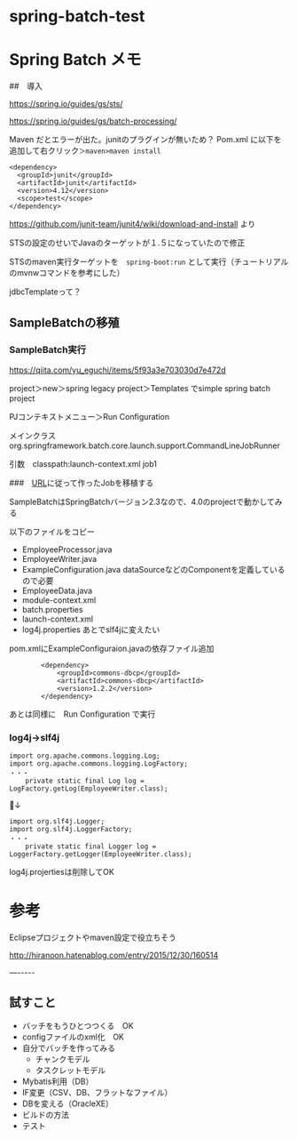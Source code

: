 # spring-batch-test
# Spring Batch メモ
##　導入

https://spring.io/guides/gs/sts/

https://spring.io/guides/gs/batch-processing/

Maven だとエラーが出た。junitのプラグインが無いため？
Pom.xml に以下を追加して右クリック`＞maven>maven install`
```:xml
<dependency>
  <groupId>junit</groupId>
  <artifactId>junit</artifactId>
  <version>4.12</version>
  <scope>test</scope>
</dependency>
```

https://github.com/junit-team/junit4/wiki/download-and-install  より

STSの設定のせいでJavaのターゲットが１.５になっていたので修正

STSのmaven実行ターゲットを　`spring-boot:run` として実行（チュートリアルのmvnwコマンドを参考にした）

jdbcTemplateって？

## SampleBatchの移殖
### SampleBatch実行
https://qiita.com/yu_eguchi/items/5f93a3e703030d7e472d

project＞new＞spring legacy project＞Templates でsimple spring batch project

PJコンテキストメニュー＞Run Configuration

メインクラス　org.springframework.batch.core.launch.support.CommandLineJobRunner

引数　classpath:launch-context.xml job1

###　[URL](https://qiita.com/yu_eguchi/items/5f93a3e703030d7e472d)に従って作ったJobを移植する

SampleBatchはSpringBatchバージョン2.3なので、4.0のprojectで動かしてみる

以下のファイルをコピー
* EmployeeProcessor.java
* EmployeeWriter.java
* ExampleConfiguration.java dataSourceなどのComponentを定義しているので必要
* EmployeeData.java
* module-context.xml
* batch.properties
* launch-context.xml
* log4j.properties あとでslf4jに変えたい

pom.xmlにExampleConfiguraion.javaの依存ファイル追加
```
		<dependency>
			<groupId>commons-dbcp</groupId>
			<artifactId>commons-dbcp</artifactId>
			<version>1.2.2</version>
		</dependency>
```
あとは同様に　Run Configuration で実行

### log4j->slf4j
```
import org.apache.commons.logging.Log;
import org.apache.commons.logging.LogFactory;
・・・
	private static final Log log = LogFactory.getLog(EmployeeWriter.class);
```
↓
```
import org.slf4j.Logger;
import org.slf4j.LoggerFactory;
・・・
	private static final Logger log = LoggerFactory.getLogger(EmployeeWriter.class);
```
log4j.projertiesは削除してOK

# 参考
Eclipseプロジェクトやmaven設定で役立ちそう

http://hiranoon.hatenablog.com/entry/2015/12/30/160514


—-----
## 試すこと
* バッチをもうひとつつくる　OK
* configファイルのxml化　OK
* 自分でバッチを作ってみる
  * チャンクモデル
  * タスクレットモデル
* Mybatis利用（DB）
* IF変更（CSV、DB、フラットなファイル）
* DBを変える（OracleXE）
* ビルドの方法
* テスト

